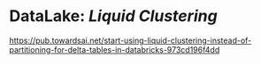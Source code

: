 # DataLake: _Liquid Clustering_

https://pub.towardsai.net/start-using-liquid-clustering-instead-of-partitioning-for-delta-tables-in-databricks-973cd196f4dd
